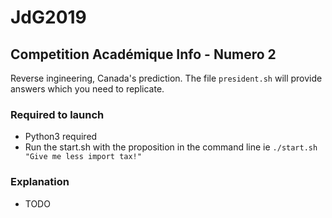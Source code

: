 # JdG2019
## Competition Académique Info - Numero 2

Reverse ingineering, Canada's prediction. The file `president.sh` will provide answers which you need to replicate.

### Required to launch
- Python3 required
- Run the start.sh with the proposition in the command line ie
```./start.sh "Give me less import tax!"```

### Explanation
* TODO
